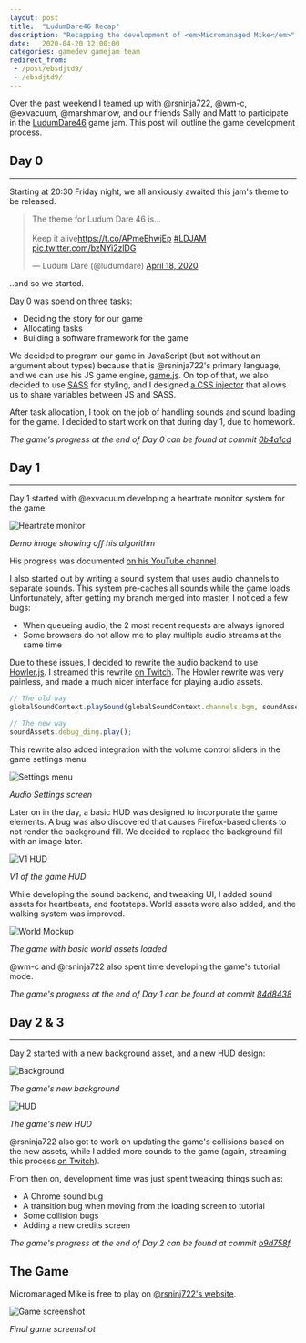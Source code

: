 ```yaml
---
layout: post
title:  "LudumDare46 Recap"
description: "Recapping the development of <em>Micromanaged Mike</em>"
date:   2020-04-20 12:00:00
categories: gamedev gamejam team
redirect_from: 
 - /post/ebsdjtd9/
 - /ebsdjtd9/
---
```


Over the past weekend I teamed up with @rsninja722, @wm-c, @exvacuum, @marshmarlow, and our friends Sally and Matt to participate in the [LudumDare46](https://ldjam.com/events/ludum-dare/46) game jam. This post will outline the game development process.

## Day 0

----

Starting at 20:30 Friday night, we all anxiously awaited this jam's theme to be released.

<blockquote class="twitter-tweet"><p lang="en" dir="ltr">The theme for Ludum Dare 46 is...<br><br>Keep it alive<a href="https://t.co/APmeEhwjEp">https://t.co/APmeEhwjEp</a> <a href="https://twitter.com/hashtag/LDJAM?src=hash&amp;ref_src=twsrc%5Etfw">#LDJAM</a> <a href="https://t.co/bzNYi2zlDG">pic.twitter.com/bzNYi2zlDG</a></p>&mdash; Ludum Dare (@ludumdare) <a href="https://twitter.com/ludumdare/status/1251314489934446593?ref_src=twsrc%5Etfw">April 18, 2020</a></blockquote>

..and so we started.

Day 0 was spend on three tasks:
 - Deciding the story for our game
 - Allocating tasks
 - Building a software framework for the game

We decided to program our game in JavaScript (but not without an argument about types) because that is @rsninja722's primary language, and we can use his JS game engine, [game.js](https://github.com/rsninja722/game.js). On top of that, we also decided to use [SASS](https://sass-lang.com/) for styling, and I designed [a CSS injector](https://github.com/rsninja722/LudumDare46/blob/master/docs/assets/js/injection/cssinjector.js) that allows us to share variables between JS and SASS.

After task allocation, I took on the job of handling sounds and sound loading for the game. I decided to start work on that during day 1, due to homework.

*The game's progress at the end of Day 0 can be found at commit [0b4a1cd](https://github.com/rsninja722/LudumDare46/tree/0b4a1cdb92e62ff0f9453f6f169f641dd82e8f09)*


## Day 1

----

Day 1 started with @exvacuum developing a heartrate monitor system for the game:

![Heartrate monitor](/assets/images/ld46-heartrate.png)

*Demo image showing off his algorithm*

His progress was documented [on his YouTube channel](https://www.youtube.com/watch?v=oqcbO8x0evY).

I also started out by writing a sound system that uses audio channels to separate sounds. This system pre-caches all sounds while the game loads. Unfortunately, after getting my branch merged into master, I noticed a few bugs:
 - When queueing audio, the 2 most recent requests are always ignored
 - Some browsers do not allow me to play multiple audio streams at the same time

Due to these issues, I decided to rewrite the audio backend to use [Howler.js](https://howlerjs.com/). I streamed this rewrite [on Twitch](https://www.twitch.tv/videos/595864066). The Howler rewrite was very painless, and made a much nicer interface for playing audio assets.

```javascript
// The old way
globalSoundContext.playSound(globalSoundContext.channels.bgm, soundAssets.debug_ding);

// The new way
soundAssets.debug_ding.play();
```

This rewrite also added integration with the volume control sliders in the game settings menu:

![Settings menu](/assets/images/ld46-settings-screen.png)

*Audio Settings screen*

Later on in the day, a basic HUD was designed to incorporate the game elements. A bug was also discovered that causes Firefox-based clients to not render the background fill. We decided to replace the background fill with an image later.

![V1 HUD](/assets/images/ld46-hud-v1.png)

*V1 of the game HUD*

While developing the sound backend, and tweaking UI, I added sound assets for heartbeats, and footsteps. World assets were also added, and the walking system was improved.

![World Mockup](/assets/images/ld46-world-assets-v1.png)

*The game with basic world assets loaded*

@wm-c and @rsninja722 also spent time developing the game's tutorial mode.

*The game's progress at the end of Day 1 can be found at commit [84d8438](https://github.com/rsninja722/LudumDare46/tree/84d843880f052fd274d2d14036220e6b591e9ec3)*

## Day 2 & 3

----


Day 2 started with a new background asset, and a new HUD design:

![Background](/assets/images/ld46-new-game-bg.png)

*The game's new background*

![HUD](/assets/images/ld46-hud-v2.png)

*The game's new HUD* 

@rsninja722 also got to work on updating the game's collisions based on the new assets, while I added more sounds to the game (again, streaming this process [on Twitch](https://www.twitch.tv/videos/596589171)).

From then on, development time was just spent tweaking things such as:
 - A Chrome sound bug
 - A transition bug when moving from the loading screen to tutorial
 - Some collision bugs
 - Adding a new credits screen

*The game's progress at the end of Day 2 can be found at commit [b9d758f](https://github.com/rsninja722/LudumDare46/tree/b9d758f4172f2ca251da6f60af713888ef28b5fe)*

## The Game

Micromanaged Mike is free to play on [@rsninj722's website](https://rsninja.dev/LudumDare46/).

![Game screenshot](/assets/images/ld46-final.png)

*Final game screenshot*